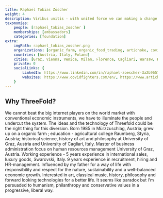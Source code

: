 ```yaml
---
title: Raphael Tobias Zöscher 
weight: 4
description: Viribus unitis - with united force we can making a change on worldwide internet.
taxonomies:
    people: [raphael_tobias_zoscher ]
    memberships: [ambassadors]
    categories: [foundation]
extra:
    imgPath: raphael_tobias_zoscher.png
    organizations: [organic_farm, organic_food_trading, artichoke, covidfighters]
    countries: [Austria, Italy, Poland]
    cities: [Graz, Vienna, Venice, Milan, Florence, Cagliari, Warsaw, Krakow]
    private: 0
    socialLinks: {
        LinkedIn: https://www.linkedin.com/in/raphael-zoescher-3a2b9657,
        websites: https://www.covidfighters.com/en/, https://www.artichoke-computing.com,
    }
---
```


## Why ThreeFold?

We cannot beat the big internet players on the world market with conventional economic instruments, we have to illuminate the people and undercut the system. The ideas and the technology of Threefold could be the right thing for this diversion.
Born 1985 in Mürzzuschlag, Austria; grew up on a organic farm ; education - agricultural college Raumberg, Styria, Austria; historical science, history of art and philosophy at University of Graz, Austria and University of Cagliari, Italy. Master of business administration focus on human resources management University of Graz, Austria. Working experience - 5 years experience in international sales, luxury goods, Swarovski, Italy. 9 years experience in recruitment, hiring and HR-management. Influenced by my father for a way of life with responsibility and respect for the nature, sustainability and a well-balanced economic growth. Interested in art, classical music, history, philosophy and forward looking technologies for a better life. It seems like paradox but I'm persuaded to humanism, philanthropy and conservative values in a progressive, liberal way.
